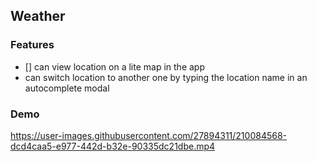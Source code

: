 ## Weather
### Features
- [] can view location on a lite map in the app
- can switch location to another one by typing the location name in an autocomplete modal

### Demo
https://user-images.githubusercontent.com/27894311/210084568-dcd4caa5-e977-442d-b32e-90335dc21dbe.mp4
